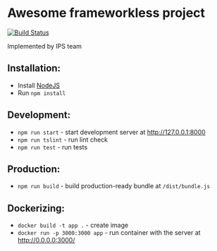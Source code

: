 # Awesome frameworkless project
[![Build Status](https://travis-ci.com/DmitriyKozyatinskiy/ci-integration.svg?branch=master)](https://travis-ci.com/DmitriyKozyatinskiy/ci-integration)

Implemented by IPS team

## Installation:
- Install [NodeJS](https://nodejs.org/en/)
- Run `npm install`

## Development:
- `npm run start` - start development server at <http://127.0.0.1:8000>
- `npm run tslint` - run lint check
- `npm run test` - run tests

## Production:
- `npm run build` - build production-ready bundle at `/dist/bundle.js`

## Dockerizing:
- `docker build -t app .` - create image
- `docker run -p 3000:3000 app` - run container with the server at <http://0.0.0.0:3000/>
